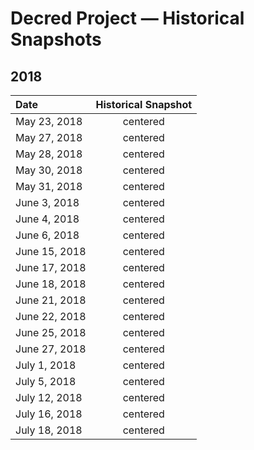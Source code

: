 # Decred Project — Historical Snapshots
## 2018

| Date | Historical Snapshot |
| :--- | :---: |
| May 23, 2018 | centered |
| May 27, 2018 | centered |
| May 28, 2018 | centered |
| May 30, 2018 | centered |
| May 31, 2018 | centered |
| June 3, 2018 | centered |
| June 4, 2018 | centered |
| June 6, 2018 | centered |
| June 15, 2018 | centered |
| June 17, 2018 | centered |
| June 18, 2018 | centered |
| June 21, 2018 | centered |
| June 22, 2018 | centered |
| June 25, 2018 | centered |
| June 27, 2018 | centered |
| July 1, 2018 | centered |
| July 5, 2018 | centered |
| July 12, 2018 | centered |
| July 16, 2018 | centered |
| July 18, 2018 | centered |